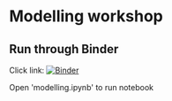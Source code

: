 # Modelling workshop

## Run through Binder

Click link: [![Binder](https://mybinder.org/badge_logo.svg)](https://mybinder.org/v2/gh/eslrgs/models/HEAD)

Open 'modelling.ipynb' to run notebook

